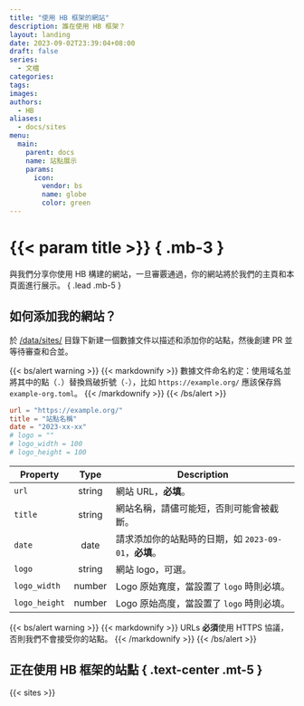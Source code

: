 ```yaml
---
title: "使用 HB 框架的網站"
description: 誰在使用 HB 框架？
layout: landing
date: 2023-09-02T23:39:04+08:00
draft: false
series:
  - 文檔
categories:
tags:
images:
authors:
  - HB
aliases:
  - docs/sites
menu:
  main:
    parent: docs
    name: 站點展示
    params:
      icon:
        vendor: bs
        name: globe
        color: green
---
```


# {{< param title >}} { .mb-3 }

與我們分享你使用 HB 構建的網站，一旦審覈通過，你的網站將於我們的主頁和本頁面進行展示。
{ .lead .mb-5 }

## 如何添加我的網站？

於 [/data/sites/](https://github.com/hbstack/site/blob/main/data/sites/) 目錄下新建一個數據文件以描述和添加你的站點，然後創建 PR 並等待審查和合並。

{{< bs/alert warning >}}
{{< markdownify >}}
數據文件命名約定：使用域名並將其中的點（`.`）替換爲破折號（`-`），比如 `https://example.org/` 應該保存爲 `example-org.toml`。
{{< /markdownify >}}
{{< /bs/alert >}}

```toml
url = "https://example.org/"
title = "站點名稱"
date = "2023-xx-xx"
# logo = ""
# logo_width = 100
# logo_height = 100
```

| Property | Type | Description |
| -------- | :--: | ----------- |
| `url` | string | 網站 URL，**必填**。 |
| `title` | string | 網站名稱，請儘可能短，否則可能會被截斷。 |
| `date` | date | 請求添加你的站點時的日期，如 `2023-09-01`，**必填**。 |
| `logo` | string | 網站 logo，可選。|
| `logo_width` | number | Logo 原始寬度，當設置了 `logo` 時則必填。 |
| `logo_height` | number | Logo 原始高度，當設置了 `logo` 時則必填。 |

{{< bs/alert warning >}}
{{< markdownify >}}
URLs **必須**使用 HTTPS 協議，否則我們不會接受你的站點。
{{< /markdownify >}}
{{< /bs/alert >}}

## 正在使用 HB 框架的站點 { .text-center .mt-5 }

{{< sites >}}
